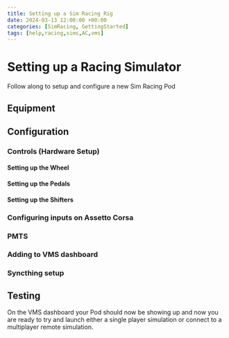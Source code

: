 ```yaml
---
title: Setting up a Sim Racing Rig
date: 2024-03-13 12:00:00 +00:00
categories: [SimRacing, GettingStarted]
tags: [help,racing,sims,AC,vms]
---
```


# Setting up a Racing Simulator
Follow along to setup and configure a new Sim Racing Pod

## Equipment


## Configuration
### Controls (Hardware Setup)
#### Setting up the Wheel

#### Setting up the Pedals

#### Setting up the Shifters

### Configuring inputs on Assetto Corsa

### PMTS

### Adding to VMS dashboard


### Syncthing setup

## Testing 
On the VMS dashboard your Pod should now be showing up and now you are ready to try and launch either a single player simulation or connect to a multiplayer remote simulation.

